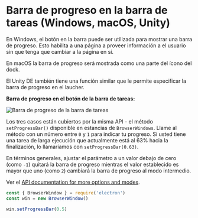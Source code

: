 # Barra de progreso en la barra de tareas (Windows, macOS, Unity)

En Windows, el botón en la barra puede ser utilizada para mostrar una barra de progreso. Esto habilita a una página a proveer información a el usuario sin que tenga que cambiar a la página en sí.

En macOS la barra de progreso será mostrada como una parte del ícono del dock.

El Unity DE también tiene una función similar que le permite especificar la barra de progreso en el laucher.

__Barra de progreso en el botón de la barra de tareas:__

![Barra de progreso de la barra de tareas](https://cloud.githubusercontent.com/assets/639601/5081682/16691fda-6f0e-11e4-9676-49b6418f1264.png)

Los tres casos están cubiertos por la misma API - el método `setProgressBar()` disponible en estancias de `BrowserWindows`. Llame al método con un número entre `0` y `1` para indicar tu progreso. Si usted tiene una tarea de larga ejecución que actualmente está al 63% hacia la finalización, lo llamaríamos con `setProgressBar(0.63)`.

En términos generales, ajustar el parámetro a un valor debajo de cero (como `-1`) quitará la barra de progreso mientras el valor establecido es mayor que uno (como `2`) cambiará la barra de progreso al modo intermedio.

Ver el [API documentation for more options and modes](../api/browser-window.md#winsetprogressbarprogress-options).

```javascript
const { BrowserWindow } = require('electron')
const win = new BrowserWindow()

win.setProgressBar(0.5)
```
